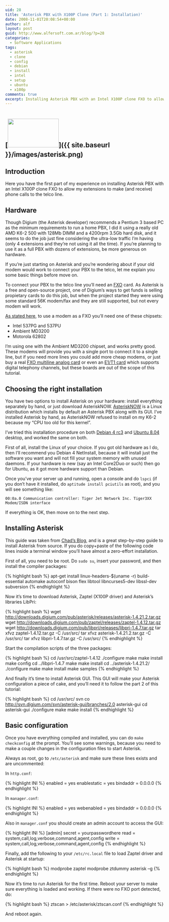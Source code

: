 ```yaml
---
uid: 28
title: 'Asterisk PBX with X100P Clone (Part 1: Installation)'
date: 2008-11-01T20:08:54+00:00
author: alf
layout: post
guid: http://www.alfersoft.com.ar/blog/?p=28
categories:
  - Software Applications
tags:
  - asterisk
  - clone
  - config
  - debian
  - install
  - intel
  - setup
  - ubuntu
  - x100p
comments: true
excerpt: Installing Asterisk PBX with an Intel X100P clone FXO to allow my extensions to make (and receive) phone calls to the telco line
---
```

## [<img class="size-full wp-image-78 alignnone" style="margin: 10px 0px;" title="asterisk" src="{{ site.baseurl }}/images/asterisk.png" alt="" width="162" height="91" />]({{ site.baseurl }}/images/asterisk.png)

## Introduction

Here you have the first part of my experience on installing Asterisk PBX with an Intel X100P clone FXO to allow my extensions to make (and receive) phone calls to the telco line.

<!--more-->

## Hardware

Though Digium (the Asterisk developer) recommends a Pentium 3 based PC as the minimum requirements to run a home PBX, I did it using a really old AMD K6-2 500 with 128Mb DIMM and a 4200rpm 3.5Gb hard disk, and it seems to do the job just fine considering the ultra-low traffic I&#8217;m having (only 4 extensions and they&#8217;re not using it all the time). If you&#8217;re planning to use it as a full PBX with dozens of extensions, be more generous on hardware.

If you&#8217;re just starting on Asterisk and you&#8217;re wondering about if your old modem would work to connect your PBX to the telco, let me explain you some basic things before move on.

To connect your PBX to the telco line you&#8217;ll need an [FXO](http://en.wikipedia.org/wiki/FXO) card. As Asterisk is a free and open-source project, one of Digium&#8217;s ways to get funds is selling propietary cards to do this job, but when the project started they were using some standard 56K modem/fax and they are still supported, but not every modem will work.

[As stated here](http://www.voip-info.org/wiki/view/X100P+clone), to use a modem as a FXO you&#8217;ll need one of these chipsets:

  * Intel 537PG and 537PU
  * Ambient MD3200
  * Motorola 62802

I&#8217;m using one with the Ambient MD3200 chipset, and works pretty good. These modems will provide you with a single port to connect it to a single line, but if you need more lines you could add more cheap modems, or just buy a real [FXO multiline analog card](http://www.digium.com/en/products/analog/) or even an [E1/T1 card](http://www.digium.com/en/products/digital/) which supports digital telephony channels, but these boards are out of the scope of this tutorial.

## Choosing the right installation

You have two options to install Asterisk on your hardware: install everything separately by hand, or just download AsteriskNOW. [AsteriskNOW](http://www.asterisknow.org/) is a Linux distribution which installs by default an Asterisk PBX along with its GUI. I&#8217;ve installed Asterisk by hand, as AsteriskNOW refused to install on my K6-2 because my &#8220;CPU too old for this kernel&#8221;.

I&#8217;ve tried this installation procedure on both [Debian 4 rc3](http://www.debian.org/) and [Ubuntu 8.04](http://www.ubuntu.com/) desktop, and worked the same on both.

First of all, install the Linux of your choice. If you got old hardware as I do, then I&#8217;ll recommend you Debian 4 NetInstall, because it will install just the software you want and will not fill your system memory with unused daemons. If your hardware is new (say an Intel Core2Duo or such) then go for Ubuntu, as it got more hardware support than Debian.

Once you&#8217;ve your server up and running, open a console and do `lspci` (if you don&#8217;t have it installed, do `aptitude install pciutils` as root), and you will see something like:

`00:0a.0 Communication controller: Tiger Jet Network Inc. Tiger3XX Modem/ISDN interface`

If everything is OK, then move on to the next step.

## Installing Asterisk

This guide was taken from [Chad&#8217;s Blog](http://blog.chadwollenberg.com/2008/08/26/asterisk-on-hardy-server/), and is a great step-by-step guide to install Asterisk from source. If you do copy+paste of the following code lines inside a terminal window you&#8217;ll have almost a zero-effort installation.

First of all, you need to be root. Do `sudo su`, insert your password, and then install the compiler packages:

{% highlight bash %}
apt-get install linux-headers-$(uname -r) build-essential automake autoconf bison flex libtool libncurses5-dev libssl-dev subversion
{% endhighlight %}

Now it&#8217;s time to download Asterisk, Zaptel (X100P driver) and Asterisk&#8217;s libraries LibPri:

{% highlight bash %}
wget http://downloads.digium.com/pub/asterisk/releases/asterisk-1.4.21.2.tar.gz
wget http://downloads.digium.com/pub/zaptel/releases/zaptel-1.4.12.tar.gz
wget http://downloads.digium.com/pub/libpri/releases/libpri-1.4.7.tar.gz
tar xfvz zaptel-1.4.12.tar.gz -C /usr/src/
tar xfvz asterisk-1.4.21.2.tar.gz -C /usr/src/
tar xfvz libpri-1.4.7.tar.gz -C /usr/src/
{% endhighlight %}

Start the compilation scripts of the three packages:

{% highlight bash %}
cd /usr/src/zaptel-1.4.12
./configure
make
make install
make config
cd ../libpri-1.4.7
make
make install
cd ../asterisk-1.4.21.2/
./configure
make
make install
make samples
{% endhighlight %}

And finally it&#8217;s time to install Asterisk GUI. This GUI will make your Asterisk configuration a piece of cake, and you&#8217;ll need it to follow the part 2 of this tutorial:

{% highlight bash %}
cd /usr/src/
svn co http://svn.digium.com/svn/asterisk-gui/branches/2.0 asterisk-gui
cd asterisk-gui
./configure
make
make install
{% endhighlight %}


## Basic configuration

Once you have everything compiled and installed, you can do `make checkconfig` at the prompt. You&#8217;ll see some warnings, because you need to make a couple changes in the configuration files to start Asterisk.

Always as root, go to `/etc/asterisk` and make sure these lines exists and are uncommented:

In `http.conf`:

{% highlight INI %}
enabled = yes
enablestatic = yes
bindaddr = 0.0.0.0
{% endhighlight %}

In `manager.conf`:

{% highlight INI %}
enabled = yes
webenabled = yes
bindaddr = 0.0.0.0
{% endhighlight %}

Also in `manager.conf` you should create an admin account to access the GUI:

{% highlight INI %}
[admin]
secret = yourpasswordhere
read = system,call,log,verbose,command,agent,config
write = system,call,log,verbose,command,agent,config
{% endhighlight %}

Finally, add the following to your `/etc/rc.local` file to load Zaptel driver and Asterisk at startup:

{% highlight bash %}
modprobe zaptel
modprobe ztdummy
asterisk –g
{% endhighlight %}

Now it&#8217;s time to run Asterisk for the first time. Reboot your server to make sure everything is loaded and working. If there were no FXO port detected, do:

{% highlight bash %}
ztscan > /etc/asterisk/ztscan.conf
{% endhighlight %}

And reboot again.

